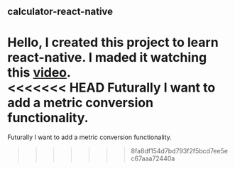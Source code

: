 ## calculator-react-native

Hello, I created this project to learn react-native. I maded it watching this <a href="https://www.youtube.com/watch?v=0rPgfE7HyiM&ab_channel=ClewertonRoque">video</a>.<br>
<<<<<<< HEAD
Futurally I want to add a metric conversion functionality.
=======
Futurally I want to add a metric conversion functionality.
>>>>>>> 8fa8df154d7bd793f2f5bcd7ee5ec67aaa72440a
